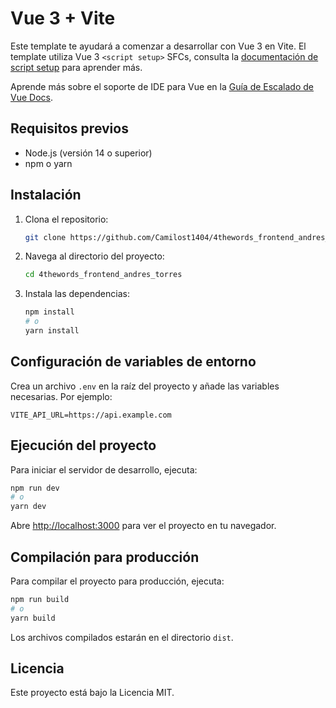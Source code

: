 # Vue 3 + Vite

Este template te ayudará a comenzar a desarrollar con Vue 3 en Vite. El template utiliza Vue 3 `<script setup>` SFCs, consulta la [documentación de script setup](https://v3.vuejs.org/api/sfc-script-setup.html#sfc-script-setup) para aprender más.

Aprende más sobre el soporte de IDE para Vue en la [Guía de Escalado de Vue Docs](https://vuejs.org/guide/scaling-up/tooling.html#ide-support).

## Requisitos previos

- Node.js (versión 14 o superior)
- npm o yarn

## Instalación

1. Clona el repositorio:
    ```sh
    git clone https://github.com/Camilost1404/4thewords_frontend_andres_torres.git
    ```
2. Navega al directorio del proyecto:
    ```sh
    cd 4thewords_frontend_andres_torres
    ```
3. Instala las dependencias:
    ```sh
    npm install
    # o
    yarn install
    ```

## Configuración de variables de entorno

Crea un archivo `.env` en la raíz del proyecto y añade las variables necesarias. Por ejemplo:
```env
VITE_API_URL=https://api.example.com
```

## Ejecución del proyecto

Para iniciar el servidor de desarrollo, ejecuta:
```sh
npm run dev
# o
yarn dev
```

Abre [http://localhost:3000](http://localhost:3000) para ver el proyecto en tu navegador.

## Compilación para producción

Para compilar el proyecto para producción, ejecuta:
```sh
npm run build
# o
yarn build
```

Los archivos compilados estarán en el directorio `dist`.

## Licencia

Este proyecto está bajo la Licencia MIT.
